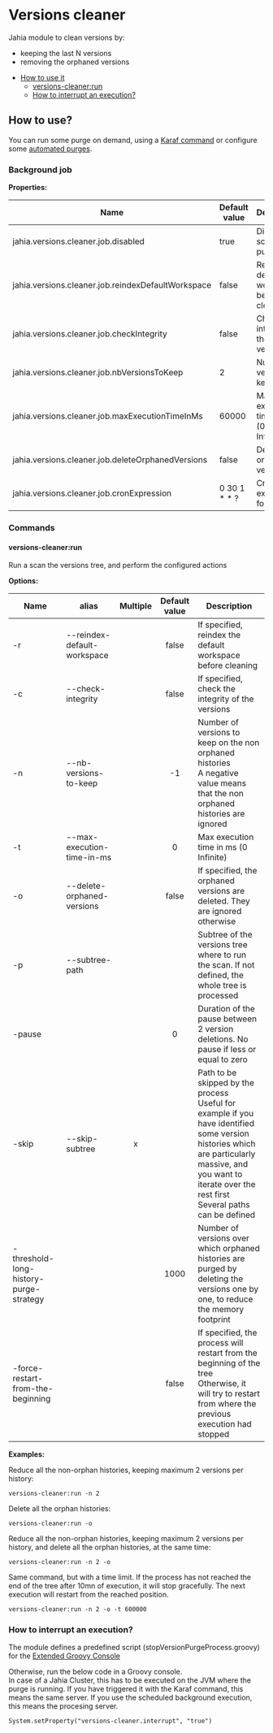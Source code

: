 # Versions cleaner

Jahia module to clean versions by:

- keeping the last N versions
- removing the orphaned versions

* [How to use it](#how-to-use)
    * [versions-cleaner:run](#versions-cleanerrun)
    * [How to interrupt an execution?](#how-to-interrupt-an-execution)

## How to use?

You can run some purge on demand, using a [Karaf command](#commands) or configure some [automated purges](#background-job). 

### Background job

**Properties:**

| Name                                               | Default value | Description                               |
|----------------------------------------------------|---------------|-------------------------------------------|
| jahia.versions.cleaner.job.disabled                | true          | Disable the scheduled purge               |
| jahia.versions.cleaner.job.reindexDefaultWorkspace | false         | Reindex default workspace before cleaning |
| jahia.versions.cleaner.job.checkIntegrity          | false         | Check integrity of the versions           |
| jahia.versions.cleaner.job.nbVersionsToKeep        | 2             | Number of versions to keep                |
| jahia.versions.cleaner.job.maxExecutionTimeInMs    | 60000         | Max execution time in ms (0 = Infinite)   |
| jahia.versions.cleaner.job.deleteOrphanedVersions  | false         | Delete orphaned versions                  |
| jahia.versions.cleaner.job.cronExpression          | 0 30 1 * * ?  | Crontab expression for the job            |

### Commands

#### versions-cleaner:run

Run a scan the versions tree, and perform the configured actions

**Options:**

| Name                                   | alias                       | Multiple | Default value | Description                                                                                                                                                                                                          |
|----------------------------------------|-----------------------------|:--------:|:-------------:|----------------------------------------------------------------------------------------------------------------------------------------------------------------------------------------------------------------------|
| -r                                     | --reindex-default-workspace |          |     false     | If specified, reindex the default workspace before cleaning                                                                                                                                                          |
| -c                                     | --check-integrity           |          |     false     | If specified, check the integrity of the versions                                                                                                                                                                    |
| -n                                     | --nb-versions-to-keep       |          |      -1       | Number of versions to keep on the non orphaned histories <br/>A negative value means that the non orphaned histories are ignored                                                                                     |
| -t                                     | --max-execution-time-in-ms  |          |       0       | Max execution time in ms (0 Infinite)                                                                                                                                                                                |
| -o                                     | --delete-orphaned-versions  |          |     false     | If specified, the orphaned versions are deleted. They are ignored otherwise                                                                                                                                          |
| -p                                     | --subtree-path              |          |               | Subtree of the versions tree where to run the scan. If not defined, the whole tree is processed                                                                                                                      |
| -pause                                 |                             |          |       0       | Duration of the pause between 2 version deletions. No pause if less or equal to zero                                                                                                                                 |
| -skip                                  | --skip-subtree              |    x     |               | Path to be skipped by the process <br/>Useful for example if you have identified some version histories which are particularly massive, and you want to iterate over the rest first<br/>Several paths can be defined |
| -threshold-long-history-purge-strategy |                             |          |     1000      | Number of versions over which orphaned histories are purged by deleting the versions one by one, to reduce the memory footprint                                                                                      |
| -force-restart-from-the-beginning      |                             |          |     false     | If specified, the process will restart from the beginning of the tree <br/>Otherwise, it will try to restart from where the previous execution had stopped                                                           |

**Examples:**

Reduce all the non-orphan histories, keeping maximum 2 versions per history:                                

    versions-cleaner:run -n 2

Delete all the orphan histories:

    versions-cleaner:run -o

Reduce all the non-orphan histories, keeping maximum 2 versions per history, and delete all the orphan histories, at the same time:

    versions-cleaner:run -n 2 -o

Same command, but with a time limit. If the process has not reached the end of the tree after 10mn of execution, it will stop gracefully. The next execution will restart from the reached position.

    versions-cleaner:run -n 2 -o -t 600000

### How to interrupt an execution?

The module defines a predefined script (stopVersionPurgeProcess.groovy) for the [Extended Groovy Console](https://store.jahia.com/contents/modules-repository/org/jahia/community/modules/extended-groovy-console.html)

Otherwise, run the below code in a Groovy console.  
In case of a Jahia Cluster, this has to be executed on the JVM where the purge is running. If you have triggered it with
the Karaf command, this means the same server. If you use the scheduled background execution, this means the procesing
server.

```
System.setProperty("versions-cleaner.interrupt", "true")
```

